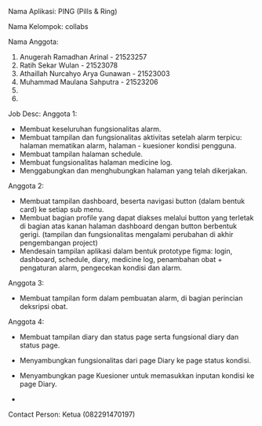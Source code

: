 Nama Aplikasi:  PING (Pills & Ring)

Nama Kelompok: collabs

Nama Anggota:
1) Anugerah Ramadhan Arinal - 21523257
2) Ratih Sekar Wulan - 21523078
3) Athaillah Nurcahyo Arya Gunawan - 21523003
4) Muhammad Maulana Sahputra - 21523206
5)
6)

Job Desc:
Anggota 1:
- Membuat keseluruhan fungsionalitas alarm.
- Membuat tampilan dan fungsionalitas aktivitas setelah alarm terpicu: halaman mematikan alarm, halaman - kuesioner kondisi pengguna.
- Membuat tampilan halaman schedule.
- Membuat fungsionalitas halaman medicine log.
- Menggabungkan dan menghubungkan halaman yang telah dikerjakan.

Anggota 2:
- Membuat tampilan dashboard, beserta navigasi button (dalam bentuk card) ke setiap sub menu.
- Membuat bagian profile yang dapat diakses melalui button yang terletak di bagian atas kanan halaman dashboard dengan button berbentuk gerigi. (tampilan dan fungsionalitas mengalami perubahan di akhir pengembangan project)
- Mendesain tampilan aplikasi dalam bentuk prototype figma: login, dashboard, schedule, diary, medicine log, penambahan obat + pengaturan alarm, pengecekan kondisi dan alarm.

Anggota 3:
- Membuat tampilan form dalam pembuatan alarm, di bagian perincian deksripsi obat.

Anggota 4: 
- Membuat tampilan diary dan status page serta fungsional diary dan status page.
- Menyambungkan fungsionalitas dari page Diary ke page status kondisi.
- Menyambungkan page Kuesioner untuk memasukkan inputan kondisi ke page Diary.

-







Contact Person: Ketua (082291470197)
